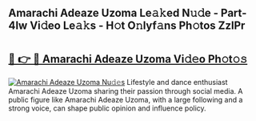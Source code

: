 ## Amarachi Adeaze Uzoma Le𝚊𝚔ed N𝚞𝚍e - Part-4Iw Vi𝚍eo Le𝚊𝚔s - H𝚘t O𝚗lyf𝚊ns Ph𝚘tos ZzlPr

# <h2><a href="http://hf5j8l.feru.top/?c=Amarachi+Adeaze+Uzoma">🔗 👉 🔴 Amarachi Adeaze Uzoma Vi𝚍𝚎o Ph𝚘t𝚘𝚜</a></h2>

[![Amarachi Adeaze Uzoma Nu𝚍𝚎s](https://i.imgur.com/0TWrTi3.gif)](http://hf5j8l.feru.top/?c=Amarachi+Adeaze+Uzoma)
Lifestyle and dance enthusiast Amarachi Adeaze Uzoma sharing their passion through social media. A public figure like Amarachi Adeaze Uzoma, with a large following and a strong voice, can shape public opinion and influence policy. 
